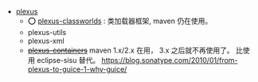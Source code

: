 

- [plexus](https://codehaus-plexus.github.io/)
    - ⭕️ [plexus-classworlds](https://codehaus-plexus.github.io/plexus-classworlds/) : 类加载器框架, maven 仍在使用。
    - plexus-utils
    - plexus-xml
    - ~~[plexus-containers](https://codehaus-plexus.github.io/plexus-containers/)~~
        maven 1.x/2.x 在用， 3.x 之后就不再使用了。 比使用  eclipse-sisu 替代。
        https://blog.sonatype.com/2010/01/from-plexus-to-guice-1-why-guice/


